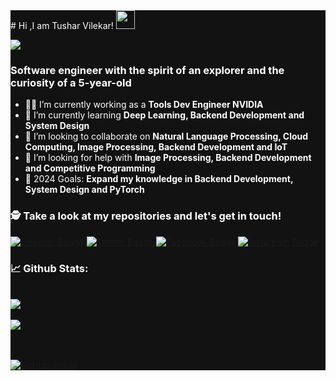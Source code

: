 

<div style="background-color:#121212">
<div style="color:#fff">
# Hi ,I am Tushar Vilekar! <img src="https://raw.githubusercontent.com/debdutgoswami/debdutgoswami/master/assets/gifs/Hi.gif" width="30px">
<br>

![](https://komarev.com/ghpvc/?username=Xplod4432&color=blue)<br>

### Software engineer with the spirit of an explorer and the curiosity of a 5-year-old <br>

- 👨‍🏭 I’m currently working as a **Tools Dev Engineer NVIDIA** <br>
- 🏫 I’m currently learning **Deep Learning, Backend Development and System Design** <br>
- 🙌 I’m looking to collaborate on **Natural Language Processing, Cloud Computing, Image Processing, Backend Development and IoT** <br>
- 🤔 I’m looking for help with **Image Processing, Backend Development and Competitive Programming**<br>
- 🥅 2024 Goals: **Expand my knowledge in Backend Development, System Design and PyTorch** <br>


### 🕵 Take a look at my repositories and let's get in touch!<br>


[![Linkedin Badge](https://img.shields.io/badge/-tusharvilekar-8556701b3-blue?style=flat-square&logo=Linkedin&logoColor=white&link=https://www.linkedin.com/in/tushar-vilekar-8556701b3/)](https://www.linkedin.com/in/tushar-vilekar-8556701b3/) 
[![Twitter Badge](https://img.shields.io/badge/-@TVilekar-1ca0f1?style=flat-square&labelColor=1ca0f1&logo=twitter&logoColor=white&link=https://twitter.com/TVilekar)](https://twitter.com/TVilekar) 
[![Facebook Badge](https://img.shields.io/badge/-tushar.vilekar.5-3b5998?style=flat-square&labelColor=3b5998&logo=facebook&logoColor=white&link=https://www.facebook.com/tushar.vilekar.5)](https://www.facebook.com/tushar.vilekar.5) 
[![Instagram Badge](https://img.shields.io/badge/-@tushar_vilekar-E4405F?style=flat-square&logo=instagram&logoColor=white&link=https://www.instagram.com/tushar_vilekar)](https://www.instagram.com/tushar_vilekar) 


### 📈 Github Stats:


<br>
<a href="https://github.com/Xplod4432">
<img align="center" src="https://github-readme-stats.vercel.app/api?username=Xplod4432&show_icons=true&include_all_commits=true&theme=vision-friendly-dark&count_private=true">
</a>
<br><br>
<a href="https://github.com/remcohalman/github-readme-stats">
<img align="center" src="https://github-readme-stats.anuraghazra1.vercel.app/api/top-langs/?username=Xplod4432&layout=compact&theme=vision-friendly-dark" />
</a>
<br>
<br><br>

[![GitHub Streak](https://github-readme-streak-stats.herokuapp.com/?user=Xplod4432&theme=dark)](https://git.io/streak-stats)

</div>
</div>

